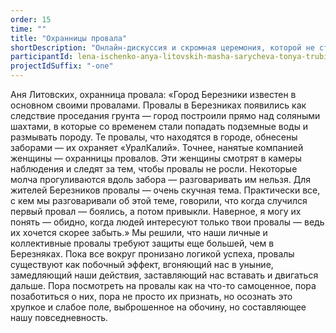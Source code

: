 ```yaml
---
order: 15
time: ""
title: "Охранницы провала"
shortDescription: "Онлайн-дискуссия и скромная церемония, которой не стоит уделять коллективного внимания"
participantId: lena-ischenko-anya-litovskih-masha-sarycheva-tonya-trubitsyna
projectIdSuffix: "-one"
---
```


Аня Литовских, охранница провала: «Город Березники известен в основном своими провалами. Провалы в Березниках появились как следствие проседания грунта — город построили прямо над соляными шахтами, в которые со временем стали попадать подземные воды и размывать породу. Те провалы, что находятся в городе, обнесены заборами — их охраняет «УралКалий». Точнее, нанятые компанией женщины — охранницы провалов. Эти женщины смотрят в камеры наблюдения и следят за тем, чтобы провалы не росли. Некоторые молча прогуливаются вдоль забора — разговаривать им нельзя. 
Для жителей Березников провалы — очень скучная тема. Практически все, с кем мы разговаривали об этой теме, говорили, что когда случился первый провал — боялись, а потом привыкли. Наверное, я могу их понять — обидно, когда людей интересуют только твои провалы — ведь их хочется скорее забыть.»
Мы решили, что наши личные и коллективные провалы требуют защиты еще большей, чем в Березняках. Пока все вокруг пронизано логикой успеха, провалы существуют как побочный эффект, вгоняющий нас в уныние, замедляющий наши действия, заставляющий нас вставать и двигаться дальше. Пора посмотреть на провалы как на что-то самоценное, пора позаботиться о них, пора не просто их признать, но осознать это хрупкое и слабое поле, выброшенное на обочину, но составляющее нашу повседневность.
